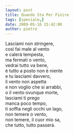 ```yaml
---
layout: post
title: Quando Sta Per Finire
tags: [speciale,]
date: 2009-05-16 15:42:00
author: pietro
---
```

Lasciami non stringere,<br/>così fai male al vento<br/>e calerà tempesta,<br/>ma fermati o vento,<br/>vedrai tutto va bene,<br/>è tutto a posto non è niente<br/>e tu lasciami davvero,<br/>il vento non aspetta<br/>e non voglio che si arrabbi,<br/>o il vento ovunque morte,<br/>lasciami ti prego<br/>manca poco tempo,<br/>ti soffia negli occhi un lago,<br/>non temere o vento,<br/>non temere, il cuor mio sa,<br/>che tutto, tutto passerà.
